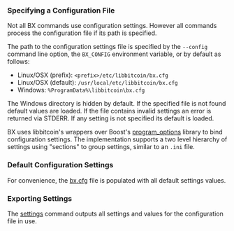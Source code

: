 ### Specifying a Configuration File
Not all BX commands use configuration settings. However all commands process the configuration file if its path is specified.

The path to the configuration settings file is specified by the `--config` command line option, the `BX_CONFIG` environment variable, or by default as follows:

* Linux/OSX (prefix): `<prefix>/etc/libbitcoin/bx.cfg`
* Linux/OSX (default): `/usr/local/etc/libbitcoin/bx.cfg`
* Windows: `%ProgramData%\libbitcoin\bx.cfg`

The Windows directory is hidden by default. If the specified file is not found default values are loaded. If the file contains invalid settings an error is returned via STDERR. If any setting is not specified its default is loaded.

BX uses libbitcoin's wrappers over Boost's [program_options](http://www.boost.org/doc/libs/1_49_0/doc/html/program_options/overview.html) library to bind configuration settings. The implementation supports a two level hierarchy of settings using "sections" to group settings, similar to an `.ini` file.

### Default Configuration Settings

For convenience, the [bx.cfg](https://github.com/libbitcoin/libbitcoin-explorer/blob/version3/data/bx.cfg) file is populated with all default settings values.

### Exporting Settings
The [settings](bx-settings) command outputs all settings and values for the configuration file in use.